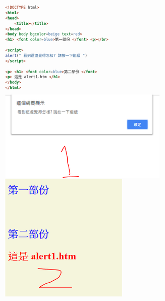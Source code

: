 ```html
<!DOCTYPE html>
<html>
<head>
	<title></title>
</head>
<body body bgcolor=beige text=red>
<h1> <font color=blue>第一部份 </font> <p></br>

<script>
alert(" 看到這處覺得怎樣? 請按一下繼續 ")
</script>

<p> <h1> <font color=blue>第二部份 </font>
<p> 這是 alert1.htm </h1>
</body>
</html>
```

![image](https://github.com/4060E046/PNG-JPG-GIF/blob/master/%E7%9B%B4%E6%8E%A5%E5%87%BA%E7%8F%BEalert%20%E5%B0%8D%E8%A9%B1%E6%A1%861.PNG)
![image](https://github.com/4060E046/PNG-JPG-GIF/blob/master/%E7%9B%B4%E6%8E%A5%E5%87%BA%E7%8F%BEalert%20%E5%B0%8D%E8%A9%B1%E6%A1%862.PNG)
